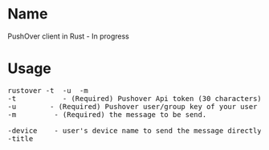 # Name
PushOver client in Rust - In progress

# Usage
<pre>
rustover -t <token> -u <user> -m <message>
-t <token>			- (Required) Pushover Api token (30 characters)
-u <user_key> 		- (Required) Pushover user/group key of your user (30 characters)
-m <message>		- (Required) the message to be send.

-device <devices>	- user's device name to send the message directly to (multiple devices may be separated by a comma)
-title <title>		- message's title, otherwise your app name is used
-url <url>			- supplementary URL to show with your message
-url_title <title>	- a title for your supplementary URL, otherwise just the URL is shown
-priority <n>		- 	-2 to generate no notification/alert, 
						-1 to always send as a quiet notification, 
						1 to display as high-priority and bypass the user's quiet hours
						2 to also require confirmation from the user
-timestamp <t_unix>	- Unix timestamp of your message's date and time to display to the user.
-sound <sound_name>	- the name of one of the sounds supported by device 
-use-html			- this will allow html to be posted in the message. 

</pre>
